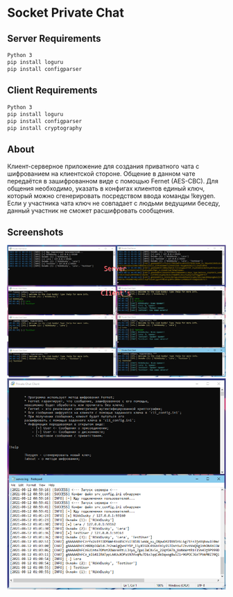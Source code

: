 # Socket Private Chat

## Server Requirements

```
Python 3
pip install loguru
pip install configparser
```

## Client Requirements

```
Python 3
pip install loguru
pip install configparser
pip install cryptography
```

## About

Клиент-серверное приложение для создания приватного чата с шифрованием на клиентской стороне. Общение в данном чате передаётся в зашифрованном виде с помощью Fernet (AES-CBC). Для общения необходимо, указать в конфигах клиентов единый ключ, который можно сгенерировать посредством ввода команды !keygen. Если у участника чата ключ не совпадает с людьми ведущими беседу, данный участник не сможет расшифровать сообщения.

## Screenshots

![](screenshots/1.png)
![](screenshots/2.png)
